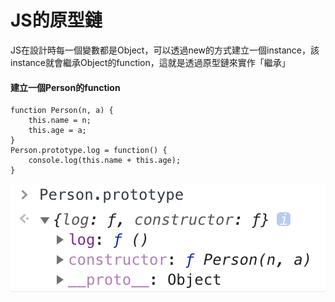 # JS的原型鏈

JS在設計時每一個變數都是Object，可以透過new的方式建立一個instance，該instance就會繼承Object的function，這就是透過原型鏈來實作「繼承」

#### 建立一個Person的function

```
function Person(n, a) {
    this.name = n;
    this.age = a;
}
Person.prototype.log = function() {
    console.log(this.name + this.age);
}
```
![Person.prototype](https://github.com/ninolin/note/blob/master/JavaScript/images/Person.prototype.png)